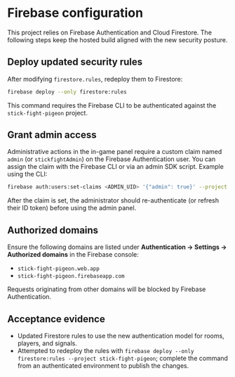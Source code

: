 # Firebase configuration

This project relies on Firebase Authentication and Cloud Firestore. The following steps keep the hosted build aligned with the new security posture.

## Deploy updated security rules

After modifying `firestore.rules`, redeploy them to Firestore:

```bash
firebase deploy --only firestore:rules
```

This command requires the Firebase CLI to be authenticated against the `stick-fight-pigeon` project.

## Grant admin access

Administrative actions in the in-game panel require a custom claim named `admin` (or `stickfightAdmin`) on the Firebase Authentication user. You can assign the claim with the Firebase CLI or via an admin SDK script. Example using the CLI:

```bash
firebase auth:users:set-claims <ADMIN_UID> '{"admin": true}' --project stick-fight-pigeon
```

After the claim is set, the administrator should re-authenticate (or refresh their ID token) before using the admin panel.

## Authorized domains

Ensure the following domains are listed under **Authentication → Settings → Authorized domains** in the Firebase console:

- `stick-fight-pigeon.web.app`
- `stick-fight-pigeon.firebaseapp.com`

Requests originating from other domains will be blocked by Firebase Authentication.

## Acceptance evidence

- Updated Firestore rules to use the new authentication model for rooms, players, and signals.
- Attempted to redeploy the rules with `firebase deploy --only firestore:rules --project stick-fight-pigeon`; complete the command from an authenticated environment to publish the changes.
